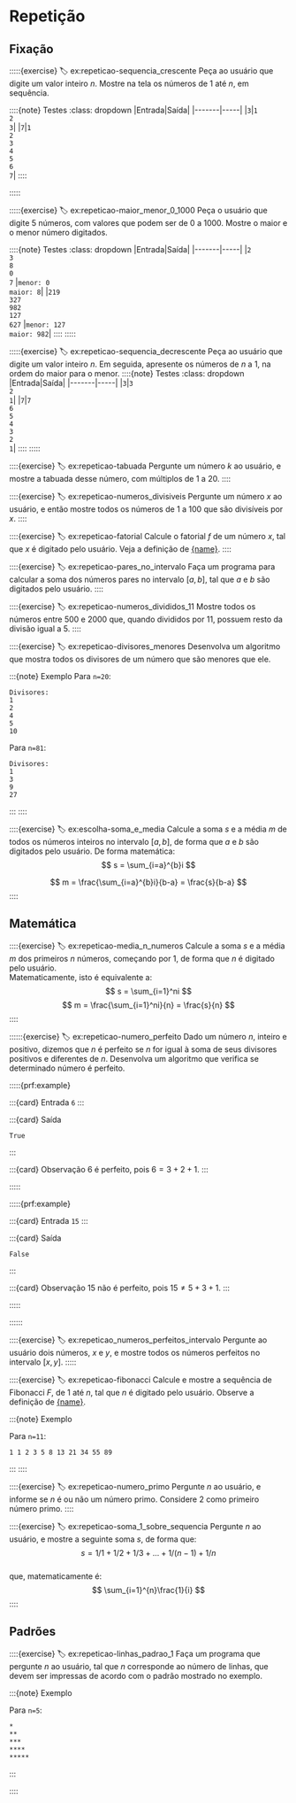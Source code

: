 # Repetição

## Fixação

:::::{exercise}
:label: ex:repeticao-sequencia_crescente
Peça ao usuário que digite um valor inteiro $n$. Mostre na tela os números de $1$ até $n$, em sequência.

::::{note} Testes
:class: dropdown
|Entrada|Saída|
|-------|-----|
|`3`|`1`<br>`2`<br>`3`|
|`7`|`1`<br>`2`<br>`3`<br>`4`<br>`5`<br>`6`<br>`7`|
::::

:::::

:::::{exercise}
:label: ex:repeticao-maior_menor_0_1000
Peça o usuário que digite $5$ números, com valores que podem ser de $0$ a $1000$. Mostre o maior e o menor número digitados.

::::{note} Testes
:class: dropdown
|Entrada|Saída|
|-------|-----|
|`2`<br>`3`<br>`8`<br>`0`<br>`7` |`menor: 0`<br>`maior: 8`|
|`219`<br>`327`<br>`982`<br>`127`<br>`627` |`menor: 127`<br>`maior: 982`|
::::
:::::

:::::{exercise}
:label: ex:repeticao-sequencia_decrescente
Peça ao usuário que digite um valor inteiro $n$. Em seguida, apresente os números de $n$ a $1$, na ordem do maior para o menor.
::::{note} Testes
:class: dropdown
|Entrada|Saída|
|-------|-----|
|`3`|`3`<br>`2`<br>`1`|
|`7`|`7`<br>`6`<br>`5`<br>`4`<br>`3`<br>`2`<br>`1`|
::::
:::::

::::{exercise}
:label: ex:repeticao-tabuada
Pergunte um número $k$ ao usuário, e mostre a tabuada desse número, com múltiplos de $1$ a $20$.
::::

::::{exercise}
:label: ex:repeticao-numeros_divisiveis
Pergunte um número $x$ ao usuário, e então mostre todos os números de $1$ a $100$ que são divisíveis por $x$.
::::

::::{exercise}
:label: ex:repeticao-fatorial
Calcule o fatorial $f$ de um número $x$, tal que $x$ é digitado pelo usuário. Veja a definição de [{name}](#def:mat-fatorial).
::::

::::{exercise}
:label: ex:repeticao-pares_no_intervalo
Faça um programa para calcular a soma dos números pares no intervalo $[a,b]$, tal que $a$ e $b$ são digitados pelo usuário.
::::

::::{exercise}
:label: ex:repeticao-numeros_divididos_11
Mostre todos os números entre $500$ e $2000$ que, quando divididos por $11$, possuem resto da divisão igual a $5$.
::::

::::{exercise}
:label: ex:repeticao-divisores_menores
Desenvolva um algoritmo que mostra todos os divisores de um número que são menores que ele.

:::{note} Exemplo
Para `n=20`:
```
Divisores:
1
2
4
5
10
```
Para `n=81`:
```
Divisores:
1
3
9
27
```
:::
::::

::::{exercise}
:label: ex:escolha-soma_e_media
Calcule a soma $s$ e a média $m$ de todos os números inteiros no intervalo $[a,b]$, de forma que $a$ e $b$ são digitados pelo usuário. De forma matemática:  
$$
s = \sum_{i=a}^{b}i
$$

$$
m = \frac{\sum_{i=a}^{b}i}{b-a} = \frac{s}{b-a}
$$ 
::::


 ## Matemática



::::{exercise}
:label: ex:repeticao-media_n_numeros
Calcule a soma $s$ e a média $m$ dos primeiros $n$ números, começando por $1$, de forma que $n$ é digitado pelo usuário.  
Matematicamente, isto é equivalente a:
$$
s = \sum_{i=1}^ni
$$
$$
m = \frac{\sum_{i=1}^ni}{n} = \frac{s}{n}
$$ 
::::




::::::{exercise}
:label: ex:repeticao-numero_perfeito
Dado um número $n$, inteiro e positivo, dizemos que $n$ é perfeito se $n$ for igual à soma de seus divisores positivos e diferentes de $n$. Desenvolva um algoritmo que verifica se determinado número é perfeito.  

:::::{prf:example}

:::{card} Entrada
`6`
:::

:::{card} Saída
```
True
```
:::

:::{card} Observação
$6$ é perfeito, pois $6=3+2+1$.
:::

:::::

:::::{prf:example}

:::{card} Entrada
`15`
:::

:::{card} Saída
```
False
```
:::

:::{card} Observação
$15$ não é perfeito, pois $15\neq5+3+1$.
:::


:::::

::::::

::::{exercise}
:label: ex:repeticao_numeros_perfeitos_intervalo
Pergunte ao usuário dois números, $x$ e $y$, e mostre todos os números perfeitos no intervalo $[x,y]$.
:::::

::::{exercise}
:label: ex:repeticao-fibonacci
Calcule e mostre a sequência de Fibonacci $F$, de $1$ até $n$, tal que $n$ é digitado pelo usuário. Observe a definição de [{name}](#def:mat-fibonacci).

:::{note} Exemplo

Para `n=11`:
```
1 1 2 3 5 8 13 21 34 55 89 
```
:::
::::

::::{exercise}
:label: ex:repeticao-numero_primo
Pergunte $n$ ao usuário, e informe se $n$ é ou não um número primo. Considere $2$ como primeiro número primo.
::::


::::{exercise}
:label: ex:repeticao-soma_1_sobre_sequencia
Pergunte $n$ ao usuário, e mostre a seguinte soma $s$, de forma que:
$$
s = 1/1 + 1/2 + 1/3 + ... + 1/(n-1) + 1/n
$$  
que, matematicamente é:
$$
\sum_{i=1}^{n}\frac{1}{i}
$$
::::

## Padrões

::::{exercise}
:label: ex:repeticao-linhas_padrao_1
Faça um programa que pergunte $n$ ao usuário, tal que $n$ corresponde ao número de linhas, que devem ser impressas de acordo com o padrão mostrado no exemplo.

:::{note} Exemplo

Para `n=5`: 
```
*
**
***
****
*****
```
:::

::::